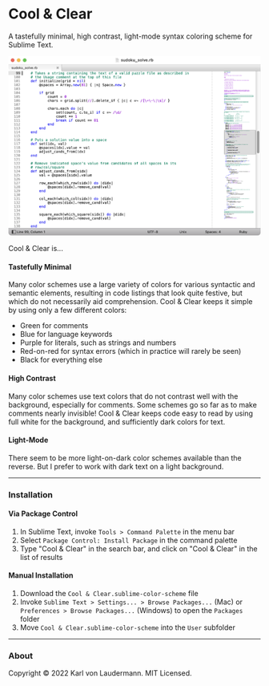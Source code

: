 # Cool & Clear

A tastefully minimal, high contrast, light-mode syntax coloring scheme for Sublime Text.

![Ruby Sample](Assets/CnC%20Sample%20Ruby.png)

Cool & Clear is...

#### Tastefully Minimal

Many color schemes use a large variety of colors for various syntactic and semantic
elements, resulting in code listings that look quite festive, but which do not necessarily
aid comprehension. Cool & Clear keeps it simple by using only a few different colors:

- Green for comments
- Blue for language keywords
- Purple for literals, such as strings and numbers
- Red-on-red for syntax errors (which in practice will rarely be seen)
- Black for everything else

#### High Contrast

Many color schemes use text colors that do not contrast well with the background,
especially for comments. Some schemes go so far as to make comments nearly invisible!
Cool & Clear keeps code easy to read by using full white for the background, and
sufficiently dark colors for text.

#### Light-Mode

There seem to be more light-on-dark color schemes available than the reverse.
But I prefer to work with dark text on a light background.

---

### Installation

#### Via Package Control

1. In Sublime Text, invoke `Tools > Command Palette` in the menu bar
2. Select `Package Control: Install Package` in the command palette
3. Type "Cool & Clear" in the search bar, and click on "Cool & Clear" in the list of
   results

#### Manual Installation

1. Download the `Cool & Clear.sublime-color-scheme` file
2. Invoke `Sublime Text > Settings... > Browse Packages...` (Mac) or
   `Preferences > Browse Packages...` (Windows) to open the `Packages` folder
3. Move `Cool & Clear.sublime-color-scheme` into the `User` subfolder

---

### About

Copyright © 2022 Karl von Laudermann. MIT Licensed.
